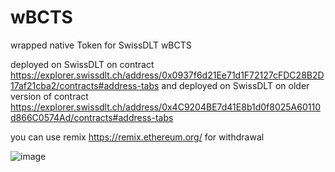 # wBCTS
wrapped native Token for SwissDLT wBCTS

deployed on SwissDLT on contract https://explorer.swissdlt.ch/address/0x0937f6d21Ee71d1F72127cFDC28B2D17af21cba2/contracts#address-tabs
and deployed on SwissDLT on older version of contract https://explorer.swissdlt.ch/address/0x4C9204BE7d41E8b1d0f8025A60110d866C0574Ad/contracts#address-tabs

you can use remix https://remix.ethereum.org/ for withdrawal

![image](https://github.com/BlockchainTrustSolutions/wBCTS/assets/46267529/8f16b735-cb57-4050-897d-045d436a78e9)

